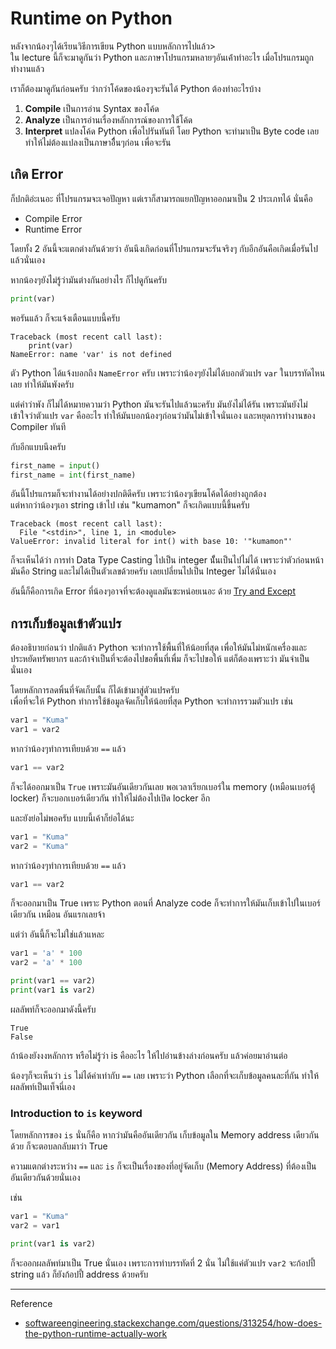 # Runtime on Python
หลังจากน้องๆได้เรียนวิธีการเขียน Python แบบหลักการไปแล้ว><br>
ใน lecture นี้ก็จะมาดูกันว่า Python และภาษาโปรแกรมหลายๆอันเค้่าทำอะไร เมื่อโปรแกรมถูกทำงานแล้ว

เราก็ต้องมาดูกันก่อนครับ ว่ากว่าโค้ดของน้องๆจะรันได้ Python ต้องทำอะไรบ้าง
1. **Compile** เป็นการอ่าน Syntax ของโค้ด
2. **Analyze** เป็นการอ่านเรื่องหลักการณ์ของการใช้โค้ด 
3. **Interpret** แปลงโค้ด Python เพื่อไปรันทันที โดย Python จะทำมาเป็น Byte code เลย ทำให้ไม่ต้องแปลงเป็นภาษาอืื่นๆก่อน เพื่อจะรัน

## เกิด Error
ก็ปกติอ่ะเนอะ ที่โปรแกรมจะเจอปัญหา แต่เราก็สามารถแยกปัญหาออกมาเป็น 2 ประเภทได้ นั่นคือ
- Compile Error
- Runtime Error

โดยทั้ง 2 อันนี้จะแตกต่างกันด้วยว่า อันนึงเกิดก่อนที่โปรแกรมจะรันจริงๆ กับอีกอันคือเกิดเมื่อรันไปแล้วนั่นเอง

หากน้องๆยังไม่รู้ว่ามันต่างกันอย่างไร ก็ไปดูกันครับ
```python
print(var)
```

พอรันแล้ว ก็จะแจ้งเตือนแบบนี้ครับ 
```
Traceback (most recent call last):
    print(var)
NameError: name 'var' is not defined
```
ตัว Python ได้แจ้งบอกถึง `NameError` ครับ เพราะว่าน้องๆยังไม่ได้บอกตัวแปร `var` ในบรรทัดไหนเลย ทำให้มันพังครับ

แต่คำว่าพัง ก็ไม่ได้หมายความว่า Python มันจะรันไปแล้วนะครับ มันยังไม่ได้รัน เพราะมันยังไม่เข้าใจว่าตัวแปร `var` คืออะไร ทำให้มันบอกน้องๆก่อนว่ามันไม่เข้าใจนั่นเอง และหยุดการทำงานของ Compiler ทันที

กับอีกแบบนึงครับ
```python
first_name = input()
first_name = int(first_name)
```

อันนี้โปรแกรมก็จะทำงานได้อย่างปกติดีครับ เพราะว่าน้องๆเขียนโค้ดได้อย่างถูกต้อง<br>
แต่หากว่าน้องๆเอา string เข้าไป เช่น "kumamon" ก็จะเกิดแบบนี้ขึ้นครับ
```
Traceback (most recent call last):
  File "<stdin>", line 1, in <module>
ValueError: invalid literal for int() with base 10: '"kumamon"'
```

ก็จะเห็นได้ว่า การทำ Data Type Casting ไปเป็น integer นัั้นเป็นไปไม่ได้ เพราะว่าตัวก่อนหน้ามันคือ String และไม่ได้เป็นตัวเลขด้วยครับ เลยเปลี่ยนไปเป็น Integer ไม่ได้นั่นเอง

อันนี้ก็คือการเกิด Error ที่น้องๆอาจที่จะต้องดูแลมันซะหน่อยเนอะ ด้วย [Try and Except]()

## การเก็บข้อมูลเข้าตัวแปร
ต้องอธิบายก่อนว่า ปกติแล้ว Python จะทำการใช้พื้นที่ให้น้อยที่สุด เพื่อให้มันไม่หนักเครื่องและประหยัดทรัพยากร และถ้าจำเป็นที่จะต้องไปขอพื้นที่เพื่ม ก็จะไปขอให้ แต่ก็ต้องเพราะว่า มันจำเป็นนั่นเอง 

โดยหลักการลดพิ้นที่จัดเก็บนั้น ก็ได้เข้ามาสู่ตัวแปรครับ<br>
เพื่อที่จะให้ Python ทำการใช้ข้อมูลจัดเก็บให้น้อยที่สุด Python จะทำการรวมตัวแปร เช่น
```python
var1 = "Kuma"
var1 = var2
```
หากว่าน้องๆทำการเทียบด้วย `==` แล้ว
```python
var1 == var2
```
ก็จะได้ออกมาเป็น `True` เพราะมันอันเดียวกันเลย พอเวลาเรียกเบอร์ใน memory (เหมือนเบอร์ตู้ locker) ก็จะบอกเบอร์เดียวกัน ทำให้ไม่ต้องไปเปิด locker อีก

และยังย่อไม่พอครับ แบบนี้เค้าก็ย่อได้นะ
```python
var1 = "Kuma"
var2 = "Kuma"
```
หากว่าน้องๆทำการเทียบด้วย `==` แล้ว
```python
var1 == var2
```
ก็จะออกมาเป็น True เพราะ Python ตอนที่ Analyze code ก็จะทำการให้มันเก็บเข้าไปในเบอร์เดียวกัน เหมือน อันแรกเลยจ้า

แต่ว่า อันนี้ก็จะไม่ใช่แล้วแหละ
```python
var1 = 'a' * 100
var2 = 'a' * 100

print(var1 == var2)
print(var1 is var2)
```
ผลลัพท์ก็จะออกมาดังนี้ครับ
```
True
False
```
ถ้าน้องยังงงหลักการ หรือไม่รู้ว่า is คืออะไร ให้ไปอ่านข้างล่างก่อนครับ แล้วค่อยมาอ่านต่อ

น้องๆก็จะเห็นว่า `is` ไม่ได้ค่าเท่ากับ `==` เลย เพราะว่า Python เลือกที่จะเก็บข้อมูลคนละที่กัน ทำให้ผลลัพท์เป็นเท็จนี่เอง

### Introduction to `is` keyword
โดยหลักการของ `is` นั่นก็คือ หากว่ามันคืออันเดียวกัน เก็บข้อมูลใน Memory address เดียวกันด้วย ก็จะตอบลกลับมาว่า True 

ความแตกต่างระหว่าง `==` และ `is` ก็จะเป็นเรื่องของที่อยู่จัดเก็บ (Memory Address) ที่ต้องเป็นอันเดียวกันด้วยนั่นเอง

เช่น
```python
var1 = "Kuma"
var2 = var1

print(var1 is var2)
```
ก็จะออกผลลัพท์มาเป็น True นั่นเอง เพราะการทำบรรทัดที่ 2 นั่น ไม่ใช้แค่ตัวแปร `var2` จะก้อปปี้ string แล้ว ก็ยังก้อปปี้ address ด้วยครับ

--- 
Reference
- [softwareengineering.stackexchange.com/questions/313254/how-does-the-python-runtime-actually-work](https://softwareengineering.stackexchange.com/questions/313254/how-does-the-python-runtime-actually-work)